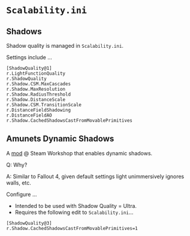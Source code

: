 # `Scalability.ini`

## Shadows

Shadow quality is managed in `Scalability.ini`.

Settings include ...

```
[ShadowQuality@1]
r.LightFunctionQuality
r.ShadowQuality
r.Shadow.CSM.MaxCascades
r.Shadow.MaxResolution
r.Shadow.RadiusThreshold
r.Shadow.DistanceScale
r.Shadow.CSM.TransitionScale
r.DistanceFieldShadowing
r.DistanceFieldAO
r.Shadow.CachedShadowsCastFromMovablePrimitives
```

## Amunets Dynamic Shadows

A [mod](https://steamcommunity.com/sharedfiles/filedetails/?id=2338340168) @ Steam Workshop that enables dynamic shadows.

Q: Why?

A: Similar to Fallout 4, given default settings light unimmersively ignores walls, etc.

Configure ...

- Intended to be used with Shadow Quality = Ultra.
- Requires the following edit to `Scalability.ini`...

```
[ShadowQuality@3]
r.Shadow.CachedShadowsCastFromMovablePrimitives=1
```
